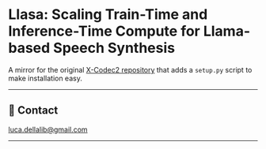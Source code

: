# Llasa: Scaling Train-Time and Inference-Time Compute for Llama-based Speech Synthesis

A mirror for the original [X-Codec2 repository](https://github.com/zhenye234/X-Codec-2.0) that adds a `setup.py` script to make installation easy.

---------------------------------------------------------------------------------------------------------

## 📧 Contact

[luca.dellalib@gmail.com](mailto:luca.dellalib@gmail.com)

---------------------------------------------------------------------------------------------------------